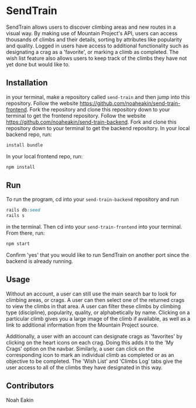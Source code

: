 # SendTrain

SendTrain allows users to discover climbing areas and new routes in a visual way. By making use of Mountain Project's API, users can access thousands of climbs and their details, sorting by attributes like popularity and quality. Logged in users have access to additional functionality such as designating a crag as a 'favorite', or marking a climb as completed. The wish list feature also allows users to keep track of the climbs they have not yet done but would like to. 

## Installation

in your terminal, make a repository called `send-train` and then jump into this repository. Follow the website https://github.com/noaheakin/send-train-frontend. Fork the repository and clone this repository down to your terminal to get the frontend repository. Follow the website https://github.com/noaheakin/send-train-backend. Fork and clone this repository down to your terminal to get the backend repository. In your local backend repo, run:  

```ruby
install bundle
```

In your local frontend repo, run:

```javascript
npm install
```

## Run
To run the program, cd into your `send-train-backend` repository and run 

```ruby
rails db:seed
rails s
```
in the terminal. Then cd into your `send-train-frontend` into your terminal. From there, run:

```javascript
npm start
```

Confirm 'yes' that you would like to run SendTrain on another port since the backend is already running.

## Usage

Without an account, a user can still use the main search bar to look for climbing areas, or crags. A user can then select one of the returned crags to view the climbs in that area. A user can filter these climbs by climbing type (discipline), popularity, quality, or alphabetically by name. Clicking on a particular climb gives you a large image of the climb if available, as well as a link to additional information from the Mountain Project source. 

Additionally, a user with an account can designate crags as 'favorites' by clicking on the heart icons on each crag. Doing this adds it to the 'My Crags' option on the navbar. Similarly, a user can click on the corresponding icon to mark an individual climb as completed or as an objective to be completed. The 'Wish List' and 'Climbs Log' tabs give the user access to all of the climbs they have designated in this way. 

## Contributors

Noah Eakin
